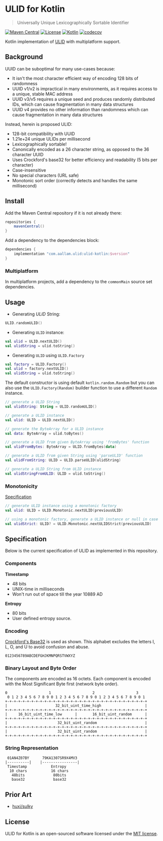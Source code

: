 # ULID for Kotlin

> Universally Unique Lexicographically Sortable Identifier

[![Maven Central](https://img.shields.io/maven-central/v/com.aallam.ulid/ulid-kotlin?color=blue&label=Download)](https://search.maven.org/artifact/com.aallam.ulid/ulid-kotlin)
[![License](https://img.shields.io/github/license/Aallam/ulid-kotlin?color=yellow)](LICENSE.md)
[![Kotlin](https://img.shields.io/badge/kotlin-1.7.0-blue.svg?logo=kotlin)](https://kotlinlang.org/docs/releases.html#release-details)
[![codecov](https://codecov.io/gh/Aallam/ulid-kotlin/branch/main/graph/badge.svg?token=E3KWyGWD9n)](https://codecov.io/gh/Aallam/ulid-kotlin)

Kotlin implementation of [ULID](https://github.com/ulid/spec#specification) with multiplatform support.

## Background

UUID can be suboptimal for many use-cases because:

- It isn't the most character efficient way of encoding 128 bits of randomness
- UUID v1/v2 is impractical in many environments, as it requires access to a unique, stable MAC address
- UUID v3/v5 requires a unique seed and produces randomly distributed IDs, which can cause fragmentation in many data
  structures
- UUID v4 provides no other information than randomness which can cause fragmentation in many data structures

Instead, herein is proposed ULID:

- 128-bit compatibility with UUID
- 1.21e+24 unique ULIDs per millisecond
- Lexicographically sortable!
- Canonically encoded as a 26 character string, as opposed to the 36 character UUID
- Uses Crockford's base32 for better efficiency and readability (5 bits per character)
- Case-insensitive
- No special characters (URL safe)
- Monotonic sort order (correctly detects and handles the same millisecond)

## Install

Add the Maven Central repository if it is not already there:

```groovy
repositories {
    mavenCentral()
}
```

Add a dependency to the dependencies block:

```groovy
dependencies {
    implementation "com.aallam.ulid:ulid-kotlin:$version"
}
```

### Multiplatform

In multiplatform projects, add a dependency to the `commonMain` source set dependencies.

## Usage

* Generating _ULID_ String:

```kotlin
ULID.randomULID()
```

* Generating `ULID` instance:

```kotlin
val ulid = ULID.nextULID()
val ulidString = ulid.toString()
```

* Generating `ULID` using `ULID.Factory`

```kotlin
val factory = ULID.Factory()
val ulid = factory.nextULID()
val ulidString = ulid.toString()
```

The default constructor is using default `kotlin.random.Random` but you can also use the `ULID.Factory(Random)` builder
function to use a different `Random` instance.

```kotlin
// generate a ULID String
val ulidString: String = ULID.randomULID()

// generate a ULID instance
val ulid: ULID = ULID.nextULID()

// generate the ByteArray for a ULID instance
val data: ByteArray = ulid.toBytes()

// generate a ULID from given ByteArray using 'fromBytes' function
val ulidFromBytes: ByteArray = ULID.fromBytes(data)

// generate a ULID from given String using 'parseULID' function
val ulidFromString: ULID = ULID.parseULID(ulidString)

// generate a ULID String from ULID instance
val ulidStringFromULID: ULID = ulid.toString()
```

### Monotonicity

[Specification](https://github.com/ulid/spec#monotonicity)

```kotlin
// generate ULID instance using a monotonic factory
val ulid: ULID = ULID.Monotonic.nextULID(previousULID)

// using a monotonic factory, generate a ULID instance or null in case of overflow
val ulidStrict: ULID? = ULID.Monotonic.nextULIDStrict(previousULID)
```

## Specification

Below is the current specification of ULID as implemented in this repository.

### Components

**Timestamp**

- 48 bits
- UNIX-time in milliseconds
- Won't run out of space till the year 10889 AD

**Entropy**

- 80 bits
- User defined entropy source.

### Encoding

[Crockford's Base32](http://www.crockford.com/wrmg/base32.html) is used as shown.
This alphabet excludes the letters I, L, O, and U to avoid confusion and abuse.

```
0123456789ABCDEFGHJKMNPQRSTVWXYZ
```

### Binary Layout and Byte Order

The components are encoded as 16 octets. Each component is encoded with the Most Significant Byte first (network byte
order).

```
0                   1                   2                   3
 0 1 2 3 4 5 6 7 8 9 0 1 2 3 4 5 6 7 8 9 0 1 2 3 4 5 6 7 8 9 0 1
+-+-+-+-+-+-+-+-+-+-+-+-+-+-+-+-+-+-+-+-+-+-+-+-+-+-+-+-+-+-+-+-+
|                      32_bit_uint_time_high                    |
+-+-+-+-+-+-+-+-+-+-+-+-+-+-+-+-+-+-+-+-+-+-+-+-+-+-+-+-+-+-+-+-+
|     16_bit_uint_time_low      |       16_bit_uint_random      |
+-+-+-+-+-+-+-+-+-+-+-+-+-+-+-+-+-+-+-+-+-+-+-+-+-+-+-+-+-+-+-+-+
|                       32_bit_uint_random                      |
+-+-+-+-+-+-+-+-+-+-+-+-+-+-+-+-+-+-+-+-+-+-+-+-+-+-+-+-+-+-+-+-+
|                       32_bit_uint_random                      |
+-+-+-+-+-+-+-+-+-+-+-+-+-+-+-+-+-+-+-+-+-+-+-+-+-+-+-+-+-+-+-+-+
```

### String Representation

```
 01AN4Z07BY      79KA1307SR9X4MV3
|----------|    |----------------|
 Timestamp           Entropy
  10 chars           16 chars
   48bits             80bits
   base32             base32
```

## Prior Art

- [huxi/sulky](https://github.com/huxi/sulky)

## License

ULID for Kotlin is an open-sourced software licensed under the [MIT license](LICENSE.md).
